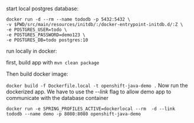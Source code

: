 start local postgres database: 

```
docker run -d --rm --name tododb -p 5432:5432 \
-v $PWD/src/main/resources/initdb/:/docker-entrypoint-initdb.d/:Z \
-e POSTGRES_USER=todo \
-e POSTGRES_PASSWORD=demo123 \
-e POSTGRES_DB=todo postgres:10
```

run locally in docker: 

first, build app with
`mvn clean package`

Then build docker image:

`docker build -f Dockerfile.local -t openshift-java-demo .`
Now run the dockerized app.  We have to use the *--link* flag to allow demo app to communicate with the database container

`docker run -e SPRING_PROFILES_ACTIVE=dockerlocal --rm  -d --link tododb --name demo -p 8080:8080 openshift-java-demo`


